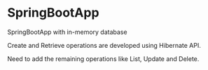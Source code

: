 # SpringBootApp
SpringBootApp with in-memory database

Create and Retrieve operations are developed using Hibernate API.

Need to add the remaining operations like List, Update and Delete.
